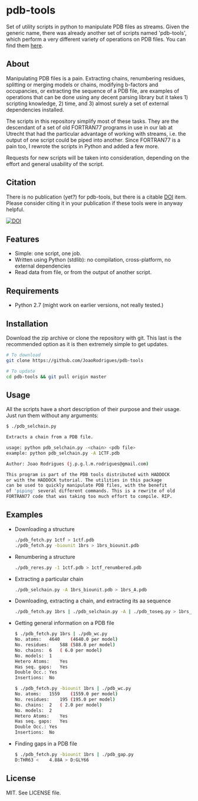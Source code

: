 pdb-tools
================================================
Set of utility scripts in python to manipulate PDB files as streams. Given the generic name, there
was already another set of scripts named 'pdb-tools', which perform a very different variety of
operations on PDB files. You can find them [here](https://github.com/harmslab/pdbtools).

About
---------

Manipulating PDB files is a pain. Extracting chains, renumbering residues, splitting or merging
models or chains, modifying b-factors and occupancies, or extracting the sequence of a PDB file, are
examples of operations that can be done using any decent parsing library but it takes 1) scripting
knowledge, 2) time, and 3) almost surely a set of external dependencies installed.

The scripts in this repository simplify most of these tasks. They are the descendant of a set of old
FORTRAN77 programs in use in our lab at Utrecht that had the particular advantage of working with
streams, i.e. the output of one script could be piped into another. Since FORTRAN77 is a pain too, I
rewrote the scripts in Python and added a few more.

Requests for new scripts will be taken into consideration, depending on the effort and general
usability of the script.

Citation
------------
There is no publication (yet?) for pdb-tools, but there is a citable [DOI](http://dx.doi.org/10.5281/zenodo.31158) item. Please consider citing it in your publication if these tools were in anyway helpful.

[![DOI](https://zenodo.org/badge/18453/haddocking/pdb-tools.svg)](https://zenodo.org/badge/latestdoi/18453/haddocking/pdb-tools)

Features
------------
* Simple: one script, one job.
* Written using Python (stdlib): no compilation, cross-platform, no external dependencies
* Read data from file, or from the output of another script.

Requirements
------------
* Python 2.7 (might work on earlier versions, not really tested.)

Installation
------------
Download the zip archive or clone the repository with git. This last is the recommended option as it
is then extremely simple to get updates.

```bash
# To download
git clone https://github.com/JoaoRodrigues/pdb-tools

# To update
cd pdb-tools && git pull origin master
```

Usage
------------
All the scripts have a short description of their purpose and their usage. Just run them without any
arguments:
```bash
$ ./pdb_selchain.py

Extracts a chain from a PDB file.

usage: python pdb_selchain.py -<chain> <pdb file>
example: python pdb_selchain.py -A 1CTF.pdb

Author: Joao Rodrigues (j.p.g.l.m.rodrigues@gmail.com)

This program is part of the PDB tools distributed with HADDOCK
or with the HADDOCK tutorial. The utilities in this package
can be used to quickly manipulate PDB files, with the benefit
of 'piping' several different commands. This is a rewrite of old
FORTRAN77 code that was taking too much effort to compile. RIP.
```

Examples
------------

* Downloading a structure
   ```bash
   ./pdb_fetch.py 1ctf > 1ctf.pdb
   ./pdb_fetch.py -biounit 1brs > 1brs_biounit.pdb
   ```

* Renumbering a structure
   ```bash
   ./pdb_reres.py -1 1ctf.pdb > 1ctf_renumbered.pdb
   ```

* Extracting a particular chain
   ```bash
   ./pdb_selchain.py -A 1brs_biounit.pdb > 1brs_A.pdb
   ```

* Downloading, extracting a chain, and extracting its aa sequence
  ```bash
  ./pdb_fetch.py 1brs | ./pdb_selchain.py -A | ./pdb_toseq.py > 1brs_A.fasta
  ```

* Getting general information on a PDB file
   ```bash
   $ ./pdb_fetch.py 1brs | ./pdb_wc.py
   No. atoms:	4640	(4640.0 per model)
   No. residues:	588	(588.0 per model)
   No. chains:	6	( 6.0 per model)
   No. models:	1
   Hetero Atoms:	Yes
   Has seq. gaps:	Yes
   Double Occ.:	Yes
   Insertions:	No

   $ ./pdb_fetch.py -biounit 1brs | ./pdb_wc.py
   No. atoms:	1559	(1559.0 per model)
   No. residues:	195	(195.0 per model)
   No. chains:	2	( 2.0 per model)
   No. models:	2
   Hetero Atoms:	Yes
   Has seq. gaps:	Yes
   Double Occ.:	Yes
   Insertions:	No
   ```

* Finding gaps in a PDB file
   ```bash
   $ ./pdb_fetch.py -biounit 1brs | ./pdb_gap.py
   D:THR63 <    4.88A > D:GLY66
   ```

License
---------
MIT. See LICENSE file.
